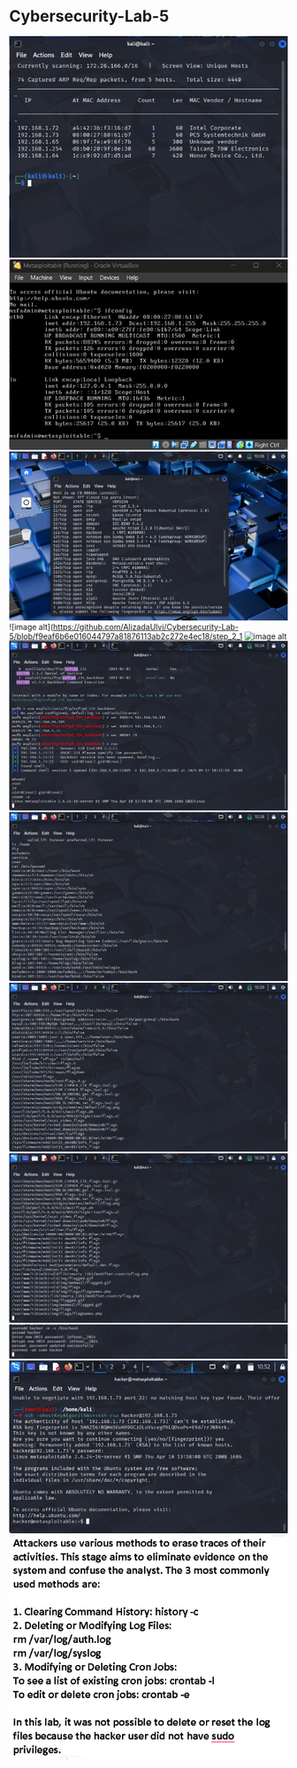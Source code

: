 # Cybersecurity-Lab-5
![image alt](https://github.com/AlizadaUlvi/Cybersecurity-Lab-5/blob/4fbfdf271fb5b9a8b608e8950ca6f280daf9c068/step_1_1.jpg)
![image alt](https://github.com/AlizadaUlvi/Cybersecurity-Lab-5/blob/ffd16cd67bfda718717af3f45d097019d9cf9d6a/step_1_2.jpg)
![image alt](https://github.com/AlizadaUlvi/Cybersecurity-Lab-5/blob/18b5e954c7fb2d0ec349a73cfd67514b81f8b2a5/step_1_3.jpg)
![image alt](https://github.com/AlizadaUlvi/Cybersecurity-Lab-5/blob/f9eaf6b6e016044797a81876113ab2c272e4ec18/step_2_1
![image alt]()
![image alt](https://github.com/AlizadaUlvi/Cybersecurity-Lab-5/blob/bca96818b1b07760d9e1b109ad68842c4b0af4a2/step_2_3.jpg)
![image alt](https://github.com/AlizadaUlvi/Cybersecurity-Lab-5/blob/52c1e630486b525068eb25a81263c9d0ab1b320e/step_3_2.jpg)
![image alt](https://github.com/AlizadaUlvi/Cybersecurity-Lab-5/blob/2c3d67a15423cf80718ab3a3c5a435e2c8e63e66/step_3_3.jpg)
![image alt](https://github.com/AlizadaUlvi/Cybersecurity-Lab-5/blob/40f9faedff4dd0e4749afb453dfdff81e337c755/step_3_4.jpg)
![image alt](https://github.com/AlizadaUlvi/Cybersecurity-Lab-5/blob/2ea8f38a8dea28fce535a4066519772b7453e990/step_5_1.jpg)
![image alt](https://github.com/AlizadaUlvi/Cybersecurity-Lab-5/blob/f914353fdbd5b5491bfe830a32006e215bd24d30/step_5_2.jpg)
![image alt](https://github.com/AlizadaUlvi/Cybersecurity-Lab-5/blob/7361879515e22d1980623037e5ef3ea97138827f/step_6.png)

